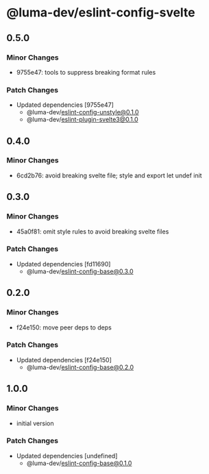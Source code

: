 # @luma-dev/eslint-config-svelte

## 0.5.0

### Minor Changes

- 9755e47: tools to suppress breaking format rules

### Patch Changes

- Updated dependencies [9755e47]
  - @luma-dev/eslint-config-unstyle@0.1.0
  - @luma-dev/eslint-plugin-svelte3@0.1.0

## 0.4.0

### Minor Changes

- 6cd2b76: avoid breaking svelte file; style and export let undef init

## 0.3.0

### Minor Changes

- 45a0f81: omit style rules to avoid breaking svelte files

### Patch Changes

- Updated dependencies [fd11690]
  - @luma-dev/eslint-config-base@0.3.0

## 0.2.0

### Minor Changes

- f24e150: move peer deps to deps

### Patch Changes

- Updated dependencies [f24e150]
  - @luma-dev/eslint-config-base@0.2.0

## 1.0.0

### Minor Changes

- initial version

### Patch Changes

- Updated dependencies [undefined]
  - @luma-dev/eslint-config-base@0.1.0
